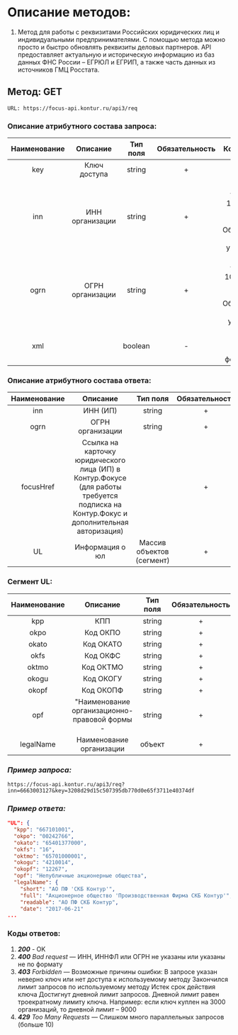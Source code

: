 # Описание методов:

1. Метод для работы с реквизитами Российских юридических лиц и индивидуальными предпринимателями. С помощью метода можно просто и быстро обновлять реквизиты деловых партнеров. API предоставляет актуальную и историческую информацию из баз данных ФНС России – ЕГРЮЛ и ЕГРИП, а также часть данных из источников ГМЦ Росстата.

## Метод: GET

    URL: https://focus-api.kontur.ru/api3/req

### Описание атрибутного состава запроса:

| **Наименование** |   **Описание**   | **Тип поля** | **Обязательность** |                                **Комментарий**                                 |
| :--------------: | :--------------: | :----------: | :----------------: | :----------------------------------------------------------------------------: |
|       key        |   Ключ доступа   |    string    |         +          |                                                                                |
|       inn        | ИНН организации  |    string    |         +          | (можно указать до 100 ИНН-ов через запятую). Обязательный, если не указан ОГРН |
|       ogrn       | ОГРН организации |    string    |         +          | (можно указать до 100 ОГРН-ов через запятую). Обязательный, если не указан ИНН |
|       xml        |                  |   boolean    |         -          |                       Для получения ответа в формате XML                       |

### Описание атрибутного состава ответа:

| **Наименование** |                                                              **Описание**                                                              |       **Тип поля**        | **Обязательность** | **Комментарий** |
| :--------------: | :------------------------------------------------------------------------------------------------------------------------------------: | :-----------------------: | :----------------: | :-------------: |
|       inn        |                                                                ИНН (ИП)                                                                |          string           |         +          |                 |
|       ogrn       |                                                            ОГРН организации                                                            |          string           |         +          |                 |
|    focusHref     | Ссылка на карточку юридического лица (ИП) в Контур.Фокусе (для работы требуется подписка на Контур.Фокус и дополнительная авторизация) |                           |         +          |                 |
|        UL        |                                                            Информация о юл                                                             | Массив объектов (сегмент) |         +          |                 |

### Сегмент UL:

| **Наименование** |                 **Описание**                  | **Тип поля** | **Обязательность** | **Комментарий** |
| :--------------: | :-------------------------------------------: | :----------: | :----------------: | :-------------: |
|       kpp        |                      КПП                      |    string    |         +          |                 |
|       okpo       |                   Код ОКПО                    |    string    |         +          |                 |
|      okato       |                   Код ОКАТО                   |    string    |         +          |                 |
|       okfs       |                   Код ОКФС                    |    string    |         +          |                 |
|      oktmo       |                   Код ОКТМО                   |    string    |         +          |                 |
|      okogu       |                   Код ОКОГУ                   |    string    |         +          |                 |
|      okopf       |                   Код ОКОПФ                   |    string    |         +          |                 |
|       opf        | "Наименование организационно-правовой формы - |    string    |         +          |                 |
|    legalName     |           Наименование организации            |    объект    |         +          |                 |

### _Пример запроса:_

    https://focus-api.kontur.ru/api3/req?inn=6663003127&key=3208d29d15c507395db770d0e65f3711e40374df

### _Пример ответа:_

```json
"UL": {
  "kpp": "667101001",
  "okpo": "00242766",
  "okato": "65401377000",
  "okfs": "16",
  "oktmo": "65701000001",
  "okogu": "4210014",
  "okopf": "12267",
  "opf": "Непубличные акционерные общества",
  "legalName": {
    "short": "АО ПФ 'СКБ Контур'",
    "full": "Акционерное общество 'Производственная Фирма СКБ Контур'",
    "readable": "АО ПФ СКБ Контур",
    "date": "2017-06-21"
...
```

### Коды ответов:

1. **_200_** - OK
2. **_400_** _Bad request_ — ИНН, ИННФЛ или ОГРН не указаны или указаны не по формату
3. **_403_** _Forbidden_ — Возможные причины ошибки:
   В запросе указан неверно ключ или нет доступа к используемому методу
   Закончился лимит запросов по используемому методу
   Истек срок действия ключа
   Достигнут дневной лимит запросов. Дневной лимит равен троекратному лимиту ключа. Например: если ключ куплен на 3000 организаций, то дневной лимит – 9000
4. **_429_** _Too Many Requests_ — Слишком много параллельных запросов (больше 10)
